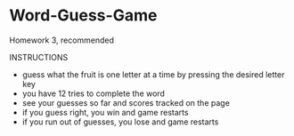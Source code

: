 # Word-Guess-Game
Homework 3, recommended

INSTRUCTIONS

- guess what the fruit is one letter at a time by pressing the desired letter key
- you have 12 tries to complete the word
- see your guesses so far and scores tracked on the page
- if you guess right, you win and game restarts
- if you run out of guesses, you lose and game restarts